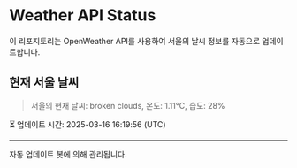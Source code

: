 
# Weather API Status

이 리포지토리는 OpenWeather API를 사용하여 서울의 날씨 정보를 자동으로 업데이트합니다.

## 현재 서울 날씨
> 서울의 현재 날씨: broken clouds, 온도: 1.11°C, 습도: 28%

⏳ 업데이트 시간: 2025-03-16 16:19:56 (UTC)

---
자동 업데이트 봇에 의해 관리됩니다.
